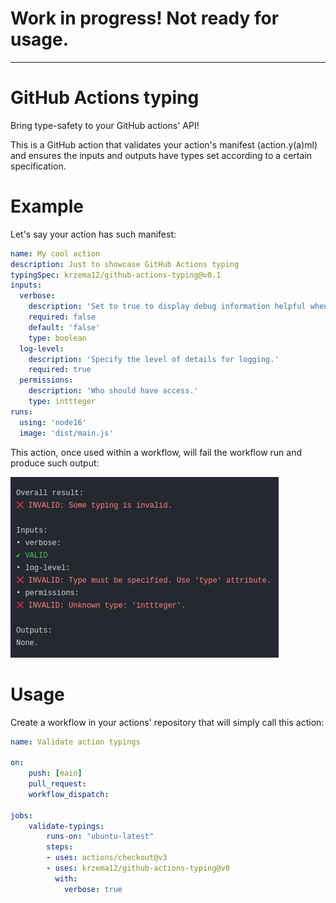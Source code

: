 # Work in progress! Not ready for usage.

---

# GitHub Actions typing

Bring type-safety to your GitHub actions' API!

This is a GitHub action that validates your action's manifest (action.y(a)ml) and ensures the inputs and outputs have
types set according to a certain specification.

# Example

Let's say your action has such manifest:

```yaml
name: My cool action
description: Just to showcase GitHub Actions typing
typingSpec: krzema12/github-actions-typing@v0.1
inputs:
  verbose:
    description: 'Set to true to display debug information helpful when troubleshooting issues with this action.'
    required: false
    default: 'false'
    type: boolean
  log-level:
    description: 'Specify the level of details for logging.'
    required: true
  permissions:
    description: 'Who should have access.'
    type: inttteger
runs:
  using: 'node16'
  image: 'dist/main.js'
```

This action, once used within a workflow, will fail the workflow run and produce such output:

![Example output](docs/ExampleOutput.png)

# Usage

Create a workflow in your actions' repository that will simply call this action:

```yaml
name: Validate action typings

on:
    push: [main]
    pull_request:
    workflow_dispatch:

jobs:
    validate-typings:
        runs-on: "ubuntu-latest"
        steps:
        - uses: actions/checkout@v3
        - uses: krzema12/github-actions-typing@v0
          with:
            verbose: true
```
